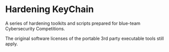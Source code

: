 # Hardening KeyChain
A series of hardening toolkits and scripts prepared for blue-team Cybersecurity Competitions. 

The original software licenses of the portable 3rd party executable tools still apply.
